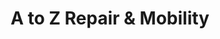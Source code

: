 ---
title: "A to Z Repair & Mobility"
url: /rochester/a-to-z-repair-and-mobility/
shop: car repair
---